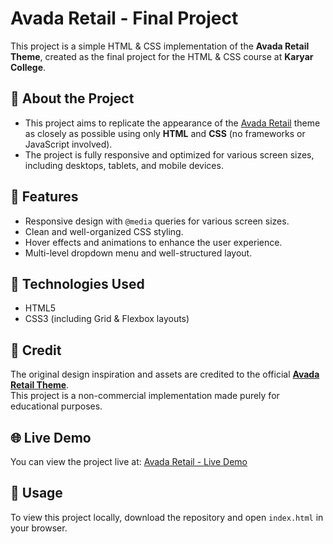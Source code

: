# Avada Retail - Final Project

This project is a simple HTML & CSS implementation of the **Avada Retail Theme**, created as the final project for the HTML & CSS course at **Karyar College**.

## 📌 About the Project
- This project aims to replicate the appearance of the [Avada Retail](https://avada.website/retail/) theme as closely as possible using only **HTML** and **CSS** (no frameworks or JavaScript involved).
- The project is fully responsive and optimized for various screen sizes, including desktops, tablets, and mobile devices.

## 🎯 Features
- Responsive design with `@media` queries for various screen sizes.
- Clean and well-organized CSS styling.
- Hover effects and animations to enhance the user experience.
- Multi-level dropdown menu and well-structured layout.

## 🔨 Technologies Used
- HTML5
- CSS3 (including Grid & Flexbox layouts)

## 📌 Credit
The original design inspiration and assets are credited to the official **[Avada Retail Theme](https://avada.website/retail/)**.  
This project is a non-commercial implementation made purely for educational purposes.

## 🌐 Live Demo
You can view the project live at: [Avada Retail - Live Demo](https://sadeghdehyadgari.github.io/avada-retail/)

## 📁 Usage
To view this project locally, download the repository and open `index.html` in your browser.
